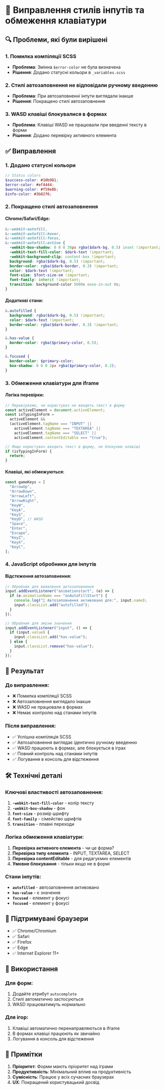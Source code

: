 # 🎨 Виправлення стилів інпутів та обмеження клавіатури

## 🔍 Проблеми, які були вирішені

### 1. **Помилка компіляції SCSS**

- **Проблема**: Змінна `$error-color` не була визначена
- **Рішення**: Додано статусні кольори в `_variables.scss`

### 2. **Стилі автозаповнення не відповідали ручному введенню**

- **Проблема**: При автозаповненні інпути виглядали інакше
- **Рішення**: Покращено стилі автозаповнення

### 3. **WASD клавіші блокувалися в формах**

- **Проблема**: Клавіші WASD не працювали при введенні тексту в форми
- **Рішення**: Додано перевірку активного елемента

## ✅ Виправлення

### 1. **Додано статусні кольори**

```scss
// Status colors
$success-color: #10b981;
$error-color: #ef4444;
$warning-color: #f59e0b;
$info-color: #3b82f6;
```

### 2. **Покращено стилі автозаповнення**

#### Chrome/Safari/Edge:

```scss
&:-webkit-autofill,
&:-webkit-autofill:hover,
&:-webkit-autofill:focus,
&:-webkit-autofill:active {
  -webkit-box-shadow: 0 0 0 30px rgba($dark-bg, 0.5) inset !important;
  -webkit-text-fill-color: $dark-text !important;
  -webkit-background-clip: content-box !important;
  background: rgba($dark-bg, 0.5) !important;
  border-color: rgba($dark-border, 0.3) !important;
  color: $dark-text !important;
  font-size: $font-size-sm !important;
  font-family: inherit !important;
  transition: background-color 5000s ease-in-out 0s;
}
```

#### Додаткові стани:

```scss
&.autofilled {
  background: rgba($dark-bg, 0.5) !important;
  color: $dark-text !important;
  border-color: rgba($dark-border, 0.3) !important;
}

&.has-value {
  border-color: rgba($primary-color, 0.5);
}

&.focused {
  border-color: $primary-color;
  box-shadow: 0 0 0 2px rgba($primary-color, 0.2);
}
```

### 3. **Обмеження клавіатури для iframe**

#### Логіка перевірки:

```javascript
// Перевіряємо, чи користувач не вводить текст в форму
const activeElement = document.activeElement;
const isTypingInForm =
  activeElement &&
  (activeElement.tagName === "INPUT" ||
    activeElement.tagName === "TEXTAREA" ||
    activeElement.tagName === "SELECT" ||
    activeElement.contentEditable === "true");

// Якщо користувач вводить текст в форму, не блокуємо клавіші
if (isTypingInForm) {
  return;
}
```

#### Клавіші, які обмежуються:

```javascript
const gameKeys = [
  "ArrowUp",
  "ArrowDown",
  "ArrowLeft",
  "ArrowRight",
  "KeyW",
  "KeyA",
  "KeyS",
  "KeyD", // WASD
  "Space",
  "Enter",
  "Escape",
  "KeyZ",
  "KeyX",
  "KeyC",
];
```

### 4. **JavaScript обробники для інпутів**

#### Відстеження автозаповнення:

```javascript
// Обробник для виявлення автозаповнення
input.addEventListener("animationstart", (e) => {
  if (e.animationName === "onAutoFillStart") {
    console.log("🔄 Автозаповнення активовано для:", input.name);
    input.classList.add("autofilled");
  }
});

// Обробник для зміни значення
input.addEventListener("input", () => {
  if (input.value) {
    input.classList.add("has-value");
  } else {
    input.classList.remove("has-value");
  }
});
```

## 🎯 Результат

### До виправлення:

- ❌ Помилка компіляції SCSS
- ❌ Автозаповнення виглядало інакше
- ❌ WASD не працювали в формах
- ❌ Немає контролю над станами інпутів

### Після виправлення:

- ✅ Успішна компіляція SCSS
- ✅ Автозаповнення виглядає ідентично ручному введенню
- ✅ WASD працюють в формах, але блокується в іграх
- ✅ Повний контроль над станами інпутів
- ✅ Логування в консоль для відстеження

## 🛠️ Технічні деталі

### Ключові властивості автозаповнення:

1. **`-webkit-text-fill-color`** - колір тексту
2. **`-webkit-box-shadow`** - фон
3. **`font-size`** - розмір шрифту
4. **`font-family`** - сімейство шрифтів
5. **`transition`** - плавні переходи

### Логіка обмеження клавіатури:

1. **Перевірка активного елемента** - чи це форма?
2. **Перевірка типу елемента** - INPUT, TEXTAREA, SELECT
3. **Перевірка contentEditable** - для редагуємих елементів
4. **Умовне блокування** - тільки якщо не в формі

### Стани інпутів:

- **`autofilled`** - автозаповнення активовано
- **`has-value`** - є значення
- **`focused`** - елемент у фокусі
- **`focused`** - елемент у фокусі

## 📱 Підтримувані браузери

- ✅ Chrome/Chromium
- ✅ Safari
- ✅ Firefox
- ✅ Edge
- ✅ Internet Explorer 11+

## 🚀 Використання

### Для форм:

1. Додайте атрибут `autocomplete`
2. Стилі автоматично застосуються
3. WASD працюватимуть нормально

### Для ігор:

1. Клавіші автоматично перенаправляються в iframe
2. В формах клавіші працюють як звичайно
3. Логування в консоль для відстеження

## 📝 Примітки

1. **Пріоритет**: Форми мають пріоритет над іграми
2. **Продуктивність**: Мінімальний вплив на продуктивність
3. **Сумісність**: Працює у всіх сучасних браузерах
4. **UX**: Покращений користувацький досвід
